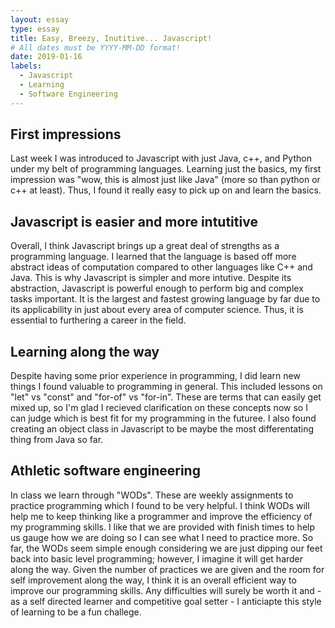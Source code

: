 ```yaml
---
layout: essay
type: essay
title: Easy, Breezy, Inutitive... Javascript! 
# All dates must be YYYY-MM-DD format!
date: 2019-01-16
labels:
  - Javascript 
  - Learning
  - Software Engineering 
---
```


## First impressions
Last week I was introduced to Javascript with just Java, c++, and Python under my belt of programming languages. Learning just the basics, my first impression was "wow, this is almost just like Java" (more so than python or c++ at least). Thus, I found it really easy to pick up on and learn the basics. 

## Javascript is easier and more intutitive
Overall, I think Javascript brings up a great deal of strengths as a programming language. I learned that the language is based off more abstract ideas of computation compared to other languages like C++ and Java. This is why Javascript is simpler and more intutive. Despite its abstraction, Javascript is powerful enough to perform big and complex tasks important. It is the largest and fastest growing language by far due to its applicability in just about every area of computer science. Thus, it is essential to furthering a career in the field. 

## Learning along the way
Despite having some prior experience in programming, I did learn new things I found valuable to programming in general. This included lessons on "let" vs "const" and "for-of" vs "for-in". These are terms that can easily get mixed up, so I'm glad I recieved clarification on these concepts now so I can judge which is best fit for my programming in the futuree.
I also found creating an object class in Javascript to be maybe the most differentating thing from Java so far.

## Athletic software engineering
In class we learn through "WODs". These are weekly assignments to practice programming which I found to be very helpful. I think WODs will help me to keep thinking like a programmer and improve the efficiency of my programming skills. I like that we are provided with finish times to help us gauge how we are doing so I can see what I need to practice more.
So far, the WODs seem simple enough considering we are just dipping our feet back into basic level programming; however, I imagine it will get harder along the way. Given the number of practices we are given and the room for self improvement along the way, I think it is an overall efficient way to improve our programming skills. Any difficulties will surely be worth it and - as a self directed learner and competitive goal setter - I anticiapte this style of learning to be a fun challege.
